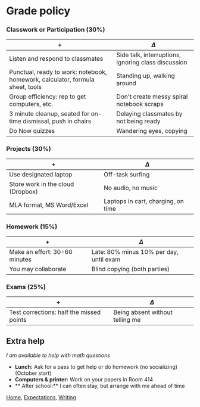 
# Grade policy

### Classwork or Participation  (30%)
| + | $\Delta$ |
|---|---|
| Listen and respond to classmates | Side talk, interruptions, ignoring class discussion|
| Punctual, ready to work: notebook, homework, calculator, formula sheet, tools | Standing up, walking around |
| Group efficiency: rep to get computers, etc.| Don't create messy spiral notebook scraps|
| 3 minute cleanup, seated for on-time dismissal, push in chairs | Delaying classmates by not being ready |
| Do Now quizzes | Wandering eyes, copying |

### Projects (30%)
| + | $\Delta$ |
|---|---|
|Use designated laptop | Off-task surfing |
|Store work in the cloud (Dropbox) | No audio, no music|
|MLA format, MS Word/Excel | Laptops in cart, charging, on time|

### Homework (15%)
| + | $\Delta$ |
|---|---|
|Make an effort: 30-60 minutes | Late: 80% minus 10% per day, until exam |
|You may collaborate | Blind copying (both parties)|

### Exams (25%)
| + | $\Delta$ |
|---|---|
|Test corrections: half the missed points | Being absent without telling me |

## Extra help
*I am available to help with math questions*
- **Lunch:** Ask for a  pass to get help or do homework (no socializing)(October start)
- **Computers & printer:** Work on your papers in Room 414
- ** After school:** I can often stay, but arrange with me ahead of time







[Home](index), [Expectations](Expectations), [Writing](Written-work)
<!--stackedit_data:
eyJoaXN0b3J5IjpbLTU3OTc3NzAwNywxOTc4MzA4OTddfQ==
-->
